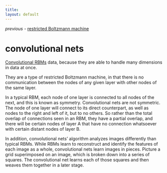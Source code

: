 ```yaml
---
title: 
layout: default
---
```


*previous* - [restricted Boltzmann machine](../restrictedboltzmannmachine.html)
# convolutional nets

[Convolutional RBMs](http://www.cs.toronto.edu/~norouzi/research/papers/masters_thesis.pdf) data, because they are able to handle many dimensions in data at once. 

They are a type of restricted Boltzmann machine, in that there is no communication between the nodes of any given layer with other nodes of the same layer. 

In a typical RBM, each node of one layer is connected to all nodes of the next, and this is known as symmetry. Convolutional nets are not symmetric. The node of one layer will connect to its direct counterpart, as well as nodes to the right and left of it, but to no others. So rather than the total overlap of connections seen in an RBM, they have a partial overlap, and there will be certain nodes of layer A that have no connection whatsoever with certain distant nodes of layer B.

In addition, convolutional nets’ algorithm analyzes images differently than typical RBMs. While RBMs learn to reconstruct and identify the features of each image as a whole, convolutional nets learn images in pieces. Picture a grid superimposed on an image, which is broken down into a series of squares. The convolutional net learns each of those squares and then weaves them together in a later stage.

